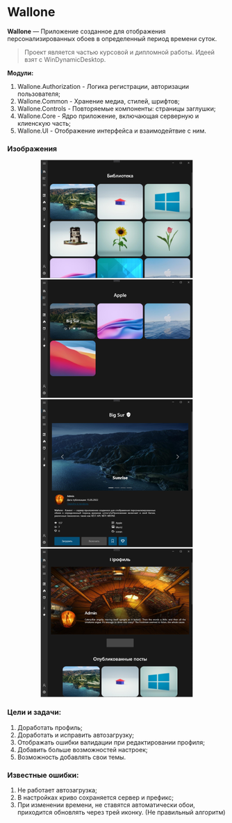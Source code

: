 # Wallone

**Wallone** — Приложение созданное для отображения персонализированных обоев в определенный период времени суток.

> Проект является частью курсовой и дипломной работы. Идеей взят с WinDynamicDesktop.

**Модули:**
1. Wallone.Authorization - Логика регистрации, авторизации пользователя;
2. Wallone.Common - Хранение медиа, стилей, шрифтов;
3. Wallone.Controls - Повторяемые компоненты: страницы заглушки;
4. Wallone.Core - Ядро приложение, включающая серверную и клиенскую часть;
5. Wallone.UI - Отображение интерфейса и взаимодейтвие с ним.

### Изображения
<p align="center">
<img src="images/gallery.png" width="350">
<img src="images/galleryBrands.png" width="350">
<img src="images/singlePage.png" width="350">
<img src="images/Profile.png" width="350">
</p>

### Цели и задачи:
1. Доработать профиль;
2. Доработать и исправить автозагрузку;
3. Отображать ошибки валидации при редактировании профиля;
4. Добавить больше возможностей настроек;
5. Возможность добавлять свои темы.

### Известные ошибки:
1. Не работает автозагрузка;
2. В настройках криво сохраняется сервер и префикс;
3. При изменении времени, не ставятся автоматически обои, приходится обновлять через трей иконку. (Не правильный алгоритм)

